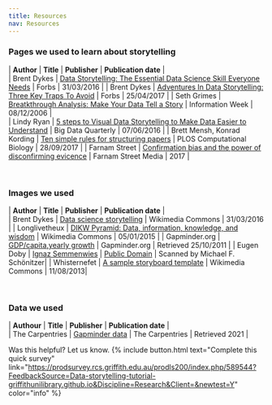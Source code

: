 ```yaml
---
title: Resources
nav: Resources
---
```

   
### Pages we used to learn about storytelling

| **Author** |   **Title**   | **Publisher**  |  **Publication date**  |  
| Brent Dykes | [Data Storytelling: The Essential Data Science Skill Everyone Needs](https://www.forbes.com/sites/brentdykes/2016/03/31/data-storytelling-the-essential-data-science-skill-everyone-needs/#5564188952ad) | Forbs | 31/03/2016 |
| Brent Dykes | [Adventures In Data Storytelling: Three Key Traps To Avoid](https://www.forbes.com/sites/brentdykes/2017/04/25/adventures-in-data-storytelling-three-key-traps-to-avoid/#7ac575783234) | Forbs | 25/04/2017 |
| Seth Grimes | [Breatkthrough Analysis: Make Your Data Tell a Story](http://www.informationweek.com/software/information-management/breakthrough-analysis-make-your-data-tell-a-story/d/d-id/1049675?) | Information Week | 08/12/2006 |  
| Lindy Ryan | [5 steps to Visual Data Storytelling to Make Data Easier to Understand](http://www.dbta.com/BigDataQuarterly/Articles/5-Steps-to-Visual-Data-Storytelling-to-Make-Data-Easier-to-Understand-111512.aspx) | Big Data Quarterly | 07/06/2016 | 
| Brett Mensh, Konrad Kording | [Ten simple rules for structuring papers](http://journals.plos.org/ploscompbiol/article?id=10.1371/journal.pcbi.1005619) | PLOS Computational Biology | 28/09/2017 |
| Farnam Street | [Confirmation bias and the power of disconfirming evicence](https://fs.blog/2017/05/confirmation-bias/) | Farnam Street Media | 2017 |

<br />
    
### Images we used

| **Author** |   **Title**   | **Publisher**  |  **Publication date**  |  
| Brent Dykes | [Data science storytelling](https://commons.wikimedia.org/wiki/File:Data_Science_storytelling.jpg) | Wikimedia Commons | 31/03/2016 |
| Longlivetheux | [DIKW Pyramid: Data, information, knowledge, and wisdom](https://commons.wikimedia.org/w/index.php?curid=37705247) | Wikimedia Commons | 05/01/2015 |
| Gapminder.org | [GDP/capita,yearly growth](https://www.gapminder.org/data/) | Gapminder.org | Retrieved 25/10/2011 |
| Eugen Doby | [Ignaz Semmenwies](https://commons.wikimedia.org/wiki/Ignaz_Semmelweis#/media/File:Ignaz_Semmelweis.jpg) | [Public Domain](https://commons.wikimedia.org/wiki/Commons:Copyright_tags/Country-specific_tags#United_States_of_America) | Scanned by Michael F. Schönitzer|
| Whisternefet | [A sample storyboard template](https://commons.wikimedia.org/wiki/File:Storyboard_template_example.svg) | Wikimedia Commons | 11/08/2013|

<br />

### Data we used

| **Authour** |   **Title**   | **Publisher**  |  **Publication date**  |  
| The Carpentries | [Gapminder data](https://raw.githubusercontent.com/swcarpentry/r-novice-gapminder/gh-pages/_episodes_rmd/data/gapminder_data.csv) | The Carpentries | Retrieved 2021 |

Was this helpful? Let us know.
{% include button.html text="Complete this quick survey" link="https://prodsurvey.rcs.griffith.edu.au/prodls200/index.php/589544?FeedbackSource=Data-storytelling-tutorial-griffithunilibrary.github.io&Discipline=Research&Client=&newtest=Y" color="info" %}

